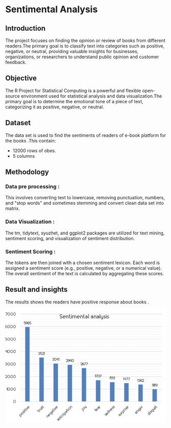 # Sentimental Analysis 

## Introduction 
The project focuses on finding the opinion or review of books from different readers.The primary goal is to classify text into categories such as positive, negative, or neutral, providing valuable insights for businesses, organizations, or researchers to understand public opinion and customer feedback.

## Objective 
The R Project for Statistical Computing is a powerful and flexible open-source environment used for statistical analysis and data visualization.The primary goal is to determine the emotional tone of a piece of text, categorizing it as positive, negative, or neutral. 

## Dataset 
The data set is used to find the sentiments of readers of e-book platform for the books .This contain:
- 12000 rows of obes.
- 5 columns

## Methodology 
### Data pre processing :
This involves converting text to lowercase, removing punctuation, numbers, and "stop words"  and sometimes stemming and convert clean data set into matrix.

### Data Visualization :
The tm, tidytext, syuzhet, and ggplot2 packages are utilized for text mining, sentiment scoring, and visualization of sentiment distribution.

### Sentiment Scoring : 
The tokens are then joined with a chosen sentiment lexicon. Each word is assigned a sentiment score (e.g., positive, negative, or a numerical value). The overall sentiment of the text is calculated by aggregating these scores.

## Result and insights 
The results shows the readers have positive response about books .

![alt text](https://github.com/mayanktiwari-cpu/Data_science_project/blob/ca0c104b4e4dc45eac016b5293d2784a311b78fb/Sentimental%20analysis/Screenshot_2025-09-01-18-47-13-65_c37d74246d9c81aa0bb824b57eaf7062.jpg)
